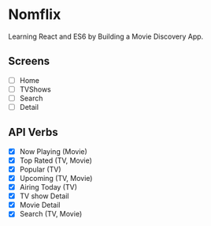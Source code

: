# Nomflix

Learning React and ES6 by Building a Movie Discovery App.

## Screens

- [ ] Home
- [ ] TVShows
- [ ] Search
- [ ] Detail

## API Verbs

- [x] Now Playing (Movie)
- [x] Top Rated (TV, Movie)
- [x] Popular (TV)
- [x] Upcoming (TV, Movie)
- [x] Airing Today (TV)
- [x] TV show Detail
- [x] Movie Detail
- [x] Search (TV, Movie)
